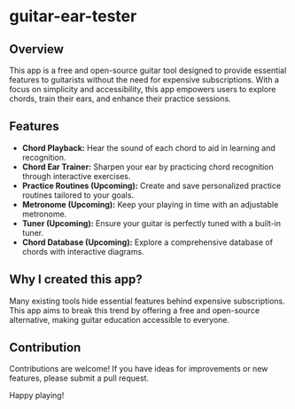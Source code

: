 # guitar-ear-tester

## Overview
This app is a free and open-source guitar tool designed to provide essential features to guitarists without the need for expensive subscriptions. With a focus on simplicity and accessibility, this app empowers users to explore chords, train their ears, and enhance their practice sessions.

## Features
- **Chord Playback:** Hear the sound of each chord to aid in learning and recognition.
- **Chord Ear Trainer:** Sharpen your ear by practicing chord recognition through interactive exercises.
- **Practice Routines (Upcoming):** Create and save personalized practice routines tailored to your goals.
- **Metronome (Upcoming):** Keep your playing in time with an adjustable metronome.
- **Tuner (Upcoming):** Ensure your guitar is perfectly tuned with a built-in tuner.
- **Chord Database (Upcoming):** Explore a comprehensive database of chords with interactive diagrams.
  
## Why I created this app?
Many existing tools hide essential features behind expensive subscriptions. This app aims to break this trend by offering a free and open-source alternative, making guitar education accessible to everyone.

## Contribution
Contributions are welcome! If you have ideas for improvements or new features, please submit a pull request. 

Happy playing!
